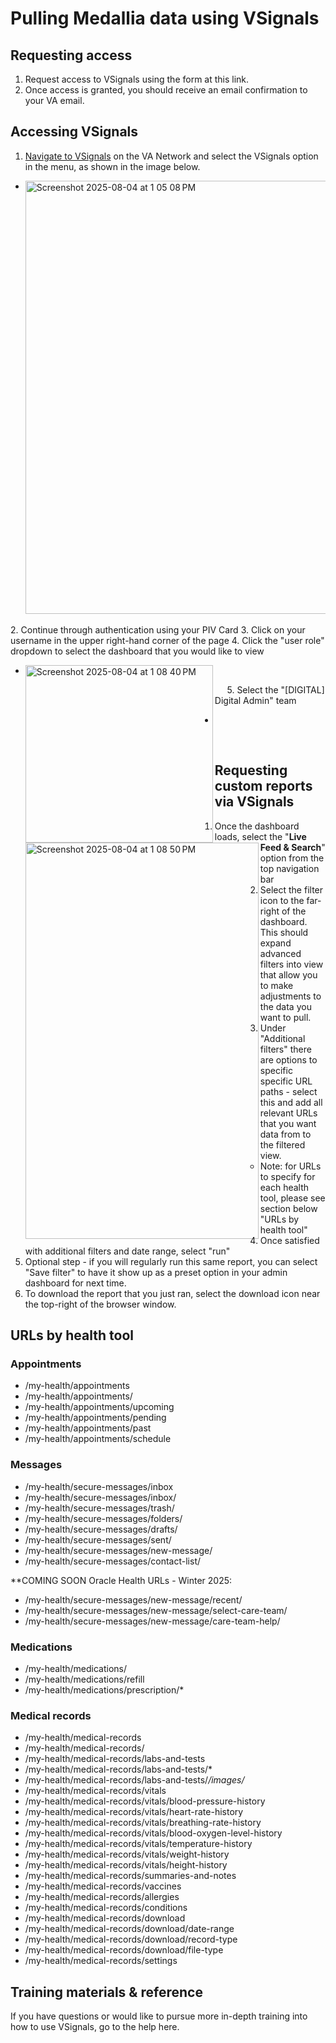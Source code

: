 # Pulling Medallia data using VSignals 

## Requesting access
1. Request access to VSignals using the form at this link.
2. Once access is granted, you should receive an email confirmation to your VA email.

## Accessing VSignals
1. [Navigate to VSignals](https://dvagov.sharepoint.com/sites/vacovsignals?SafelinksUrl=https%3a%2f%2fdvagov.sharepoint.com%2fsites%2fvacovsignals) on the VA Network and select the VSignals option in the menu, as shown in the image below.
  * <img align="left" width="1477" height="693" alt="Screenshot 2025-08-04 at 1 05 08 PM" src="https://github.com/user-attachments/assets/594de4f8-e62f-45e5-b257-d1cda7c7a79f" />
 &nbsp;&nbsp;&nbsp;&nbsp;  
2. Continue through authentication using your PIV Card
3. Click on your username in the upper right-hand corner of the page
4. Click the "user role" dropdown to select the dashboard that you would like to view
  * <img align="left" width="300" height="284" alt="Screenshot 2025-08-04 at 1 08 40 PM" src="https://github.com/user-attachments/assets/12923a73-c303-46c0-aecd-67cbc14af899" />
&nbsp;&nbsp;&nbsp;&nbsp;
5. Select the "[DIGITAL] Digital Admin" team
  * <img align="left" width="373" height="634" alt="Screenshot 2025-08-04 at 1 08 50 PM" src="https://github.com/user-attachments/assets/0c0aa76f-dbdf-4088-aa40-948b31e58c12" />
&nbsp;&nbsp;&nbsp;&nbsp;

## Requesting custom reports via VSignals
1. Once the dashboard loads, select the "**Live Feed & Search**" option from the top navigation bar
2. Select the filter icon to the far-right of the dashboard. This should expand advanced filters into view that allow you to make adjustments to the data you want to pull.
3. Under "Additional filters" there are options to specific specific URL paths - select this and add all relevant URLs that you want data from to the filtered view.
   * Note: for URLs to specify for each health tool, please see section below "URLs by health tool" 
5. Once satisfied with additional filters and date range, select "run"
6. Optional step - if you will regularly run this same report, you can select "Save filter" to have it show up as a preset option in your admin dashboard for next time.
7. To download the report that you just ran, select the download icon near the top-right of the browser window. 

## URLs by health tool
### Appointments
* /my-health/appointments
* /my-health/appointments/
* /my-health/appointments/upcoming
* /my-health/appointments/pending
* /my-health/appointments/past
* /my-health/appointments/schedule

### Messages
* /my-health/secure-messages/inbox
* /my-health/secure-messages/inbox/
* /my-health/secure-messages/trash/
* /my-health/secure-messages/folders/
* /my-health/secure-messages/drafts/
* /my-health/secure-messages/sent/
* /my-health/secure-messages/new-message/
* /my-health/secure-messages/contact-list/

**COMING SOON Oracle Health URLs - Winter 2025: 
* /my-health/secure-messages/new-message/recent/
* /my-health/secure-messages/new-message/select-care-team/
* /my-health/secure-messages/new-message/care-team-help/

### Medications
* /my-health/medications/
* /my-health/medications/refill
* /my-health/medications/prescription/*

### Medical records
* /my-health/medical-records
* /my-health/medical-records/
* /my-health/medical-records/labs-and-tests
* /my-health/medical-records/labs-and-tests/*
* /my-health/medical-records/labs-and-tests/*/images/*
* /my-health/medical-records/vitals
* /my-health/medical-records/vitals/blood-pressure-history
* /my-health/medical-records/vitals/heart-rate-history
* /my-health/medical-records/vitals/breathing-rate-history
* /my-health/medical-records/vitals/blood-oxygen-level-history
* /my-health/medical-records/vitals/temperature-history
* /my-health/medical-records/vitals/weight-history
* /my-health/medical-records/vitals/height-history
* /my-health/medical-records/summaries-and-notes
* /my-health/medical-records/vaccines
* /my-health/medical-records/allergies
* /my-health/medical-records/conditions
* /my-health/medical-records/download
* /my-health/medical-records/download/date-range
* /my-health/medical-records/download/record-type
* /my-health/medical-records/download/file-type
* /my-health/medical-records/settings
  



## Training materials & reference
If you have questions or would like to pursue more in-depth training into how to use VSignals, go to the help here. 
